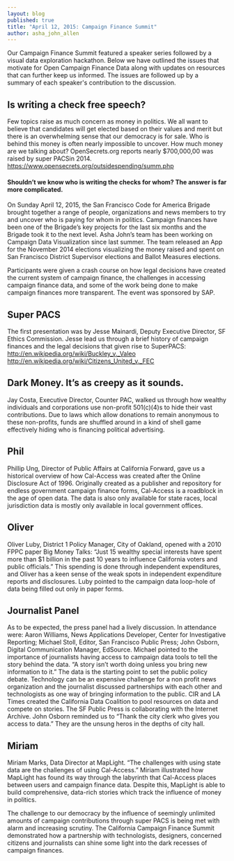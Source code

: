 ```yaml
---
layout: blog
published: true
title: "April 12, 2015: Campaign Finance Summit"
author: asha_john_allen
---
```


Our Campaign Finance Summit featured a speaker series followed by a visual data exploration hackathon. Below we have outlined the issues that motivate for Open Campaign Finance Data along with updates on resources that can further keep us informed. The issues are followed up by a summary of each speaker's contribution to the discussion.

## Is writing a check free speech?

Few topics raise as much concern as money in politics. We all want to believe that candidates will get elected based on their values and merit but there is an overwhelming sense that our democracy is for sale. Who is behind this money is often nearly impossible to uncover. How much money are we talking about? OpenSecrets.org reports nearly $700,000,00 was raised by super PACSin 2014.
https://www.opensecrets.org/outsidespending/summ.php

#### Shouldn’t we know who is writing the checks for whom? The answer is far more complicated.

On Sunday April 12, 2015, the San Francisco Code for America Brigade brought together a range of people, organizations and news members to try and uncover who is paying for whom in politics. Campaign finances have been one of the Brigade’s key projects for the last six months and the Brigade took it to the next level. Asha John’s team has been working on Campaign Data Visualization since last summer. The team released an App for the November 2014 elections visualizing the money raised and spent on San Francisco District Supervisor elections and Ballot Measures elections.

Participants were given a crash course on how legal decisions have created the current system of campaign finance, the challenges in accessing campaign finance data, and some of the work being done to make campaign finances more transparent. The event was sponsored by SAP.


## Super PACS

The first presentation was by Jesse Mainardi, Deputy Executive Director, SF Ethics Commission. Jesse lead us through a brief history of campaign finances and the legal decisions that given rise to SuperPACS:
http://en.wikipedia.org/wiki/Buckley_v._Valeo
http://en.wikipedia.org/wiki/Citizens_United_v._FEC


## Dark Money. It’s as creepy as it sounds.

Jay Costa, Executive Director, Counter PAC, walked us through how wealthy individuals and corporations use non-profit 501(c)(4)s to hide their vast contributions. Due to laws which allow donations to remain anonymous to these non-profits, funds are shuffled around in a kind of shell game effectively hiding who is financing political advertising.


## Phil
Phillip Ung, Director of Public Affairs at California Forward, gave us a historical overview of how Cal-Access was created after the Online Disclosure Act of 1996. Originally created as a publisher and repository for endless government campaign finance forms, Cal-Access is a roadblock in the age of open data. The data is also only available for state races, local jurisdiction data is mostly only available in local government offices.

## Oliver
Oliver Luby, District 1 Policy Manager, City of Oakland, opened with a 2010 FPPC paper Big Money Talks: “Just 15 wealthy special interests have spent more than $1 billion in the past 10 years to influence California voters and public officials.” This spending is done through independent expenditures, and Oliver has a keen sense of the weak spots in independent expenditure reports and disclosures. Luby pointed to the campaign data loop-hole of data being filled out only in paper forms.

## Journalist Panel
As to be expected, the press panel had a lively discussion. In attendance were: Aaron Williams, News Applications Developer, Center for Investigative Reporting; Michael Stoll, Editor, San Francisco Public Press; John Osborn, Digital Communication Manager, EdSource.
Michael pointed to the importance of journalists having access to campaign data tools to tell the story behind the data. “A story isn’t worth doing unless you bring new information to it.” The data is the starting point to set the public policy debate. Technology can be an expensive challenge for a non profit news organization and the journalist discussed partnerships with each other and technologists as one way of bringing information to the public. CIR and LA Times created the California Data Coalition to pool resources on data and compete on stories. The SF Public Press is collaborating with the Internet Archive. John Osborn reminded us to “Thank the city clerk who gives you access to data.” They are the unsung heros in the depths of city hall.

## Miriam
Miriam Marks, Data Director at MapLight. “The challenges with using state data are the challenges of using Cal-Access.” Miriam illustrated how MapLight has found its way through the labyrinth that Cal-Access places between users and campaign finance data. Despite this, MapLight is able to build comprehensive, data-rich stories which track the influence of money in politics.

The challenge to our democracy by the influence of seemingly unlimited amounts of campaign contributions through super PACS is being met with alarm and increasing scrutiny. The California Campaign Finance Summit demonstrated how a partnership with technologists, designers, concerned citizens and journalists can shine some light into the dark recesses of campaign finances.